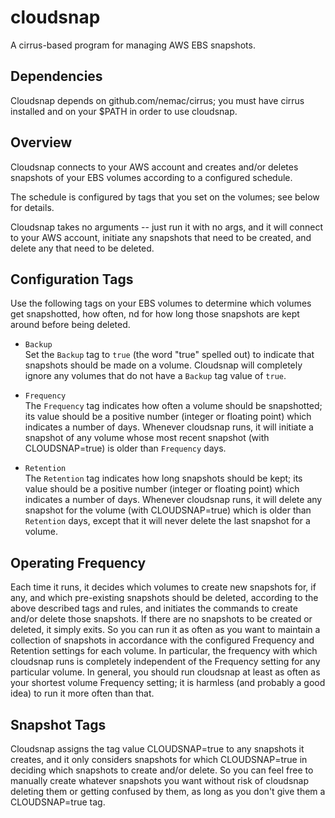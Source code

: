 # cloudsnap

A cirrus-based program for managing AWS EBS snapshots.

## Dependencies

Cloudsnap depends on github.com/nemac/cirrus; you must have cirrus installed and on your $PATH
in order to use cloudsnap.

## Overview

Cloudsnap connects to your AWS account and creates and/or deletes snapshots
of your EBS volumes according to a configured schedule.

The schedule is configured by tags that you set on the volumes; see below
for details.

Cloudsnap takes no arguments -- just run it with no args, and it will connect
to your AWS account, initiate any snapshots that need to be created, and
delete any that need to be deleted.

## Configuration Tags

Use the following tags on your EBS volumes to determine which volumes
get snapshotted, how often, nd for how long those snapshots are kept
around before being deleted.

  * `Backup`  
    Set the `Backup` tag to `true` (the word "true" spelled out) to indicate
    that snapshots should be made on a volume.  Cloudsnap will completely
    ignore any volumes that do not have a `Backup` tag value of `true`.
    
  * `Frequency`  
    The `Frequency` tag indicates how often a volume should be snapshotted;
    its value should be a positive number (integer or floating point) which
    indicates a number of days.  Whenever cloudsnap runs, it will initiate a
    snapshot of any volume whose most recent snapshot (with CLOUDSNAP=true)
    is older than `Frequency` days.

  * `Retention`  
    The `Retention` tag indicates how long snapshots should be kept;
    its value should be a positive number (integer or floating point) which
    indicates a number of days.  Whenever cloudsnap runs, it will delete
    any snapshot for the volume (with CLOUDSNAP=true) which is older than
    `Retention` days, except that it will never delete the last snapshot for
    a volume.

## Operating Frequency

Each time it runs, it decides which volumes to create new snapshots
for, if any, and which pre-existing snapshots should be deleted,
according to the above described tags and rules, and initiates the
commands to create and/or delete those snapshots.  If there are no
snapshots to be created or deleted, it simply exits.  So you can run
it as often as you want to maintain a collection of snapshots in
accordance with the configured Frequency and Retention settings for
each volume.  In particular, the frequency with which cloudsnap runs
is completely independent of the Frequency setting for any particular
volume.  In general, you should run cloudsnap at least as often as
your shortest volume Frequency setting; it is harmless (and probably a
good idea) to run it more often than that.

## Snapshot Tags

Cloudsnap assigns the tag value CLOUDSNAP=true to any snapshots it creates,
and it only considers snapshots for which CLOUDSNAP=true in deciding which
snapshots to create and/or delete.  So you can feel free to manually
create whatever snapshots you want without risk of cloudsnap deleting them
or getting confused by them, as long as you don't give them a CLOUDSNAP=true
tag.
